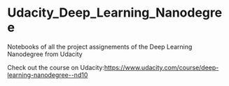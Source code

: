 # Udacity_Deep_Learning_Nanodegree
Notebooks of all the project assignements of the Deep Learning Nanodegree from Udacity

Check out the course on Udacity:https://www.udacity.com/course/deep-learning-nanodegree--nd10
